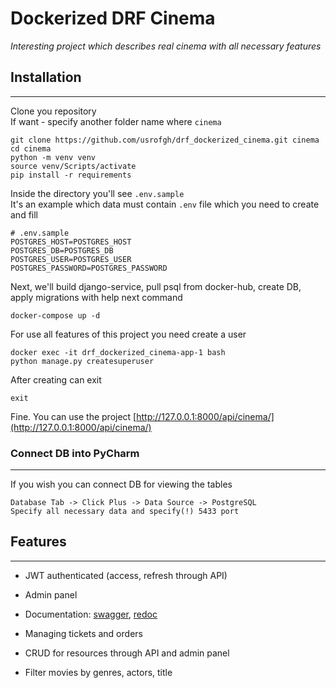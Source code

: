 # Dockerized DRF Cinema
<i>Interesting project which describes real cinema with all necessary features</i>

## Installation
<hr>

Clone you repository <br>
If want - specify another folder name where `cinema`

```shell
git clone https://github.com/usrofgh/drf_dockerized_cinema.git cinema
cd cinema
python -m venv venv
source venv/Scripts/activate
pip install -r requirements
```

Inside the directory you'll see `.env.sample` <br>
It's an example which data must
contain `.env` file which you need to create and fill

```
# .env.sample
POSTGRES_HOST=POSTGRES_HOST
POSTGRES_DB=POSTGRES_DB
POSTGRES_USER=POSTGRES_USER
POSTGRES_PASSWORD=POSTGRES_PASSWORD
```

Next, we'll build django-service, pull psql from docker-hub, create DB, apply migrations
with help next command

```shell
docker-compose up -d
```
For use all features of this project you need create a user
```shell
docker exec -it drf_dockerized_cinema-app-1 bash
python manage.py createsuperuser
```
After creating can exit
```shell
exit
```
Fine. You can use the project
[http://127.0.0.1:8000/api/cinema/](http://127.0.0.1:8000/api/cinema/)

### Connect DB into PyCharm

<hr>
If you wish you can connect DB for viewing the tables
<br>

```
Database Tab -> Click Plus -> Data Source -> PostgreSQL
Specify all necessary data and specify(!) 5433 port
```

## Features

<hr>

- JWT authenticated (access, refresh through API)
- Admin panel
- Documentation: [swagger](http://127.0.0.1:8000/api/doc/swagger/), [redoc](http://127.0.0.1:8000/api/doc/redoc/)</li>

- Managing tickets and orders
- CRUD for resources through API and admin panel
- Filter movies by genres, actors, title

